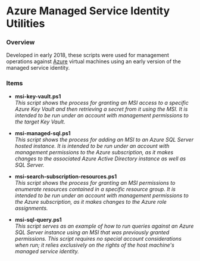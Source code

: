 # Azure Managed Service Identity Utilities #

### Overview ###

Developed in early 2018, these scripts were used for management operations against [Azure](https://azure.microsoft.com) virtual machines using an early version of the managed service identity.

### Items ###

* **msi-key-vault.ps1**
  <br />_This script shows the process for granting an MSI access to a specific Azure Key Vault and then retrieving a secret from it using the MSI.  It is intended to be run under an account with management permissions to the target Key Vault._
  
* **msi-managed-sql.ps1**
  <br />_This script shows the process for adding an MSI to an Azure SQL Server hosted instance.  It is intended to be run under an account with management permissions to the Azure subscription, as it makes changes to the associated Azure Active Directory instance as well as SQL Server._
  
* **msi-search-subscription-resources.ps1**
  <br />_This script shows the process for granting an MSI permissions to enumerate resources contained in a specific resource group.  It is intended to be run under an account with management permissions to the Azure subscription, as it makes changes to the Azure role assignments._
  
* **msi-sql-query.ps1**
  <br />_This script serves as an example of how to run queries against an Azure SQL Server instance using an MSI that was previously granted permissions.  This script requires no special account considerations when run; it relies exclusively on the rights of the host machine's managed service identity._